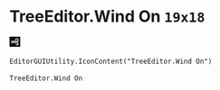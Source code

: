 # TreeEditor.Wind On `19x18`
<img src="/img/TreeEditor.Wind%20On.png" width=19 height=18>

``` CSharp
EditorGUIUtility.IconContent("TreeEditor.Wind On")
```
```
TreeEditor.Wind On
```
